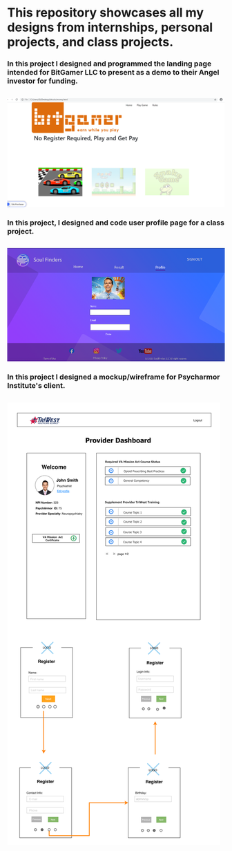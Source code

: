 # This repository showcases all my designs from internships, personal projects, and class projects.

### In this project I designed and programmed the landing page intended for BitGamer LLC to present as a demo to their Angel investor for funding.
##
![alt text](https://github.com/oimahawong/UX-UI/blob/main/game.png)





### In this project, I designed and code user profile page for a class project.
##
![alt text](https://github.com/oimahawong/UX-UI/blob/main/profile%20page.png)





### In this project I designed a mockup/wireframe for Psycharmor Institute's client.
##
![alt text](https://github.com/oimahawong/UX-UI/blob/main/dashboard%20mockup.png)

